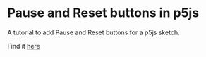 # Pause and Reset buttons in p5js
A tutorial to add Pause and Reset buttons for a p5js sketch.

Find it [here](https://itsjustmustafa.github.io/p5-pause-and-reset)
